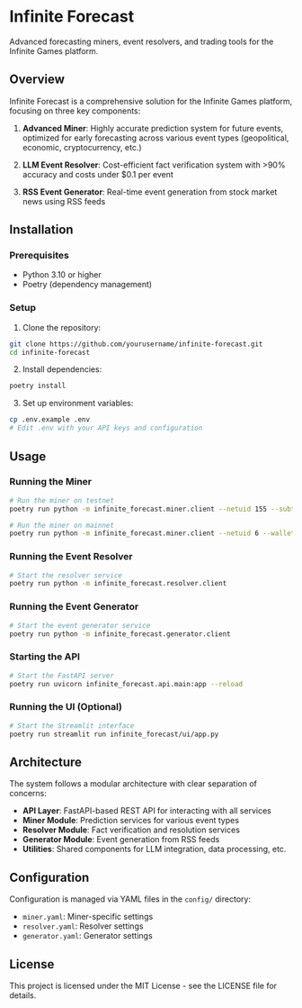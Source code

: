 # Infinite Forecast

Advanced forecasting miners, event resolvers, and trading tools for the Infinite Games platform.

## Overview

Infinite Forecast is a comprehensive solution for the Infinite Games platform, focusing on three key components:

1. **Advanced Miner**: Highly accurate prediction system for future events, optimized for early forecasting across various event types (geopolitical, economic, cryptocurrency, etc.)

2. **LLM Event Resolver**: Cost-efficient fact verification system with >90% accuracy and costs under $0.1 per event

3. **RSS Event Generator**: Real-time event generation from stock market news using RSS feeds

## Installation

### Prerequisites

- Python 3.10 or higher
- Poetry (dependency management)

### Setup

1. Clone the repository:
```bash
git clone https://github.com/yourusername/infinite-forecast.git
cd infinite-forecast
```

2. Install dependencies:
```bash
poetry install
```

3. Set up environment variables:
```bash
cp .env.example .env
# Edit .env with your API keys and configuration
```

## Usage

### Running the Miner

```bash
# Run the miner on testnet
poetry run python -m infinite_forecast.miner.client --netuid 155 --subtensor.network test --wallet.name miner --wallet.hotkey default

# Run the miner on mainnet
poetry run python -m infinite_forecast.miner.client --netuid 6 --wallet.name miner --wallet.hotkey default
```

### Running the Event Resolver

```bash
# Start the resolver service
poetry run python -m infinite_forecast.resolver.client
```

### Running the Event Generator

```bash
# Start the event generator service
poetry run python -m infinite_forecast.generator.client
```

### Starting the API

```bash
# Start the FastAPI server
poetry run uvicorn infinite_forecast.api.main:app --reload
```

### Running the UI (Optional)

```bash
# Start the Streamlit interface
poetry run streamlit run infinite_forecast/ui/app.py
```

## Architecture

The system follows a modular architecture with clear separation of concerns:

- **API Layer**: FastAPI-based REST API for interacting with all services
- **Miner Module**: Prediction services for various event types
- **Resolver Module**: Fact verification and resolution services
- **Generator Module**: Event generation from RSS feeds
- **Utilities**: Shared components for LLM integration, data processing, etc.

## Configuration

Configuration is managed via YAML files in the `config/` directory:

- `miner.yaml`: Miner-specific settings
- `resolver.yaml`: Resolver settings
- `generator.yaml`: Generator settings

## License

This project is licensed under the MIT License - see the LICENSE file for details. 